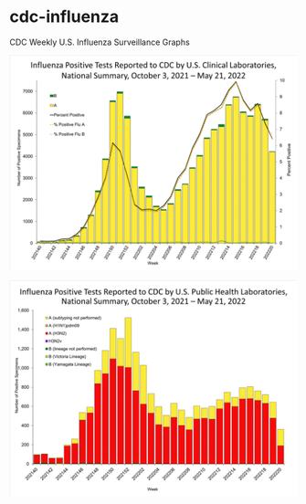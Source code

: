 # cdc-influenza
CDC Weekly U.S. Influenza Surveillance Graphs

![Clinical Laboratories](https://github.com/bbennett80/cdc-influenza/blob/main/WHONPHL20_small.gif)

![Public Health Laboratories](https://github.com/bbennett80/cdc-influenza/blob/main/WHOPHL20_small.gif)
        
